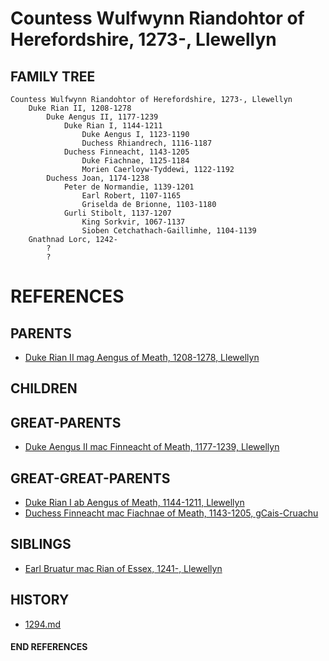 # Countess Wulfwynn Riandohtor of Herefordshire, 1273-, Llewellyn

## FAMILY TREE
```
Countess Wulfwynn Riandohtor of Herefordshire, 1273-, Llewellyn
    Duke Rian II, 1208-1278
        Duke Aengus II, 1177-1239
            Duke Rian I, 1144-1211
                Duke Aengus I, 1123-1190
                Duchess Rhiandrech, 1116-1187
            Duchess Finneacht, 1143-1205
                Duke Fiachnae, 1125-1184 
                Morien Caerloyw-Tyddewi, 1122-1192
        Duchess Joan, 1174-1238
            Peter de Normandie, 1139-1201
                Earl Robert, 1107-1165
                Griselda de Brionne, 1103-1180
            Gurli Stibolt, 1137-1207
                King Sorkvir, 1067-1137
                Sioben Cetchathach-Gaillimhe, 1104-1139
    Gnathnad Lorc, 1242-
        ?
        ?
```


# REFERENCES

## PARENTS 
* [Duke Rian II mag Aengus of Meath, 1208-1278, Llewellyn](rian_ii_mag_aengus_1208.md)

## CHILDREN 

## GREAT-PARENTS 
* [Duke Aengus II mac Finneacht of Meath, 1177-1239, Llewellyn](aengus_ii_mac_finneacht_1177.md)

## GREAT-GREAT-PARENTS 
* [Duke Rian I ab Aengus of Meath, 1144-1211, Llewellyn](rian_i_ab_aengus_1144.md)
* [Duchess Finneacht mac Fiachnae of Meath, 1143-1205, gCais-Cruachu](finneacht_mac_fiachnae_1143.md)
## SIBLINGS

* [Earl Bruatur mac Rian of Essex, 1241-, Llewellyn](bruatur_mac_rian_1241.md)
 
## HISTORY
* [1294.md](../h/1294.md)

#### END REFERENCES
